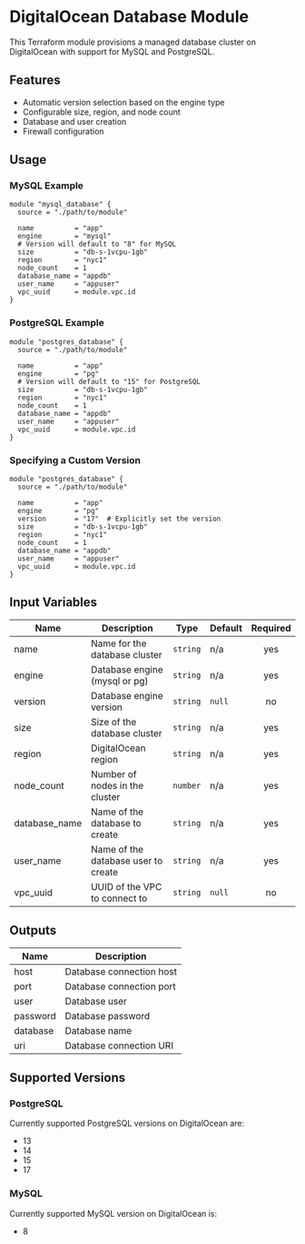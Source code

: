 # DigitalOcean Database Module

This Terraform module provisions a managed database cluster on DigitalOcean with support for MySQL and PostgreSQL.

## Features

- Automatic version selection based on the engine type
- Configurable size, region, and node count
- Database and user creation
- Firewall configuration

## Usage

### MySQL Example

```hcl
module "mysql_database" {
  source = "./path/to/module"
  
  name          = "app"
  engine        = "mysql"
  # Version will default to "8" for MySQL
  size          = "db-s-1vcpu-1gb"
  region        = "nyc1"
  node_count    = 1
  database_name = "appdb"
  user_name     = "appuser"
  vpc_uuid      = module.vpc.id
}
```

### PostgreSQL Example

```hcl
module "postgres_database" {
  source = "./path/to/module"
  
  name          = "app"
  engine        = "pg"
  # Version will default to "15" for PostgreSQL
  size          = "db-s-1vcpu-1gb"
  region        = "nyc1"
  node_count    = 1
  database_name = "appdb"
  user_name     = "appuser"
  vpc_uuid      = module.vpc.id
}
```

### Specifying a Custom Version

```hcl
module "postgres_database" {
  source = "./path/to/module"
  
  name          = "app"
  engine        = "pg"
  version       = "17"  # Explicitly set the version
  size          = "db-s-1vcpu-1gb"
  region        = "nyc1"
  node_count    = 1
  database_name = "appdb"
  user_name     = "appuser"
  vpc_uuid      = module.vpc.id
}
```

## Input Variables

| Name | Description | Type | Default | Required |
|------|-------------|------|---------|:--------:|
| name | Name for the database cluster | `string` | n/a | yes |
| engine | Database engine (mysql or pg) | `string` | n/a | yes |
| version | Database engine version | `string` | `null` | no |
| size | Size of the database cluster | `string` | n/a | yes |
| region | DigitalOcean region | `string` | n/a | yes |
| node_count | Number of nodes in the cluster | `number` | n/a | yes |
| database_name | Name of the database to create | `string` | n/a | yes |
| user_name | Name of the database user to create | `string` | n/a | yes |
| vpc_uuid | UUID of the VPC to connect to | `string` | `null` | no |

## Outputs

| Name | Description |
|------|-------------|
| host | Database connection host |
| port | Database connection port |
| user | Database user |
| password | Database password |
| database | Database name |
| uri | Database connection URI |

## Supported Versions

### PostgreSQL
Currently supported PostgreSQL versions on DigitalOcean are:
- 13
- 14
- 15
- 17

### MySQL
Currently supported MySQL version on DigitalOcean is:
- 8